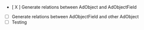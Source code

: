- [ X ] Generate relations between AdObject and AdObjectField
- [ ] Generate relations between AdObjectField and other AdObject
- [ ] Testing
